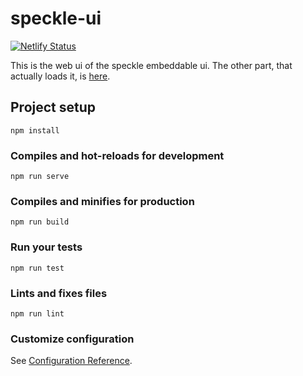 # speckle-ui

[![Netlify Status](https://api.netlify.com/api/v1/badges/e4824a5c-a6df-4670-b242-4873d26901ba/deploy-status)](https://app.netlify.com/sites/distracted-jones-770c28/deploys)

This is the web ui of the speckle embeddable ui. The other part, that actually loads it, is [here](https://github.com/speckleworks/SpeckleUi).


## Project setup
```
npm install
```

### Compiles and hot-reloads for development
```
npm run serve
```

### Compiles and minifies for production
```
npm run build
```

### Run your tests
```
npm run test
```

### Lints and fixes files
```
npm run lint
```

### Customize configuration
See [Configuration Reference](https://cli.vuejs.org/config/).
